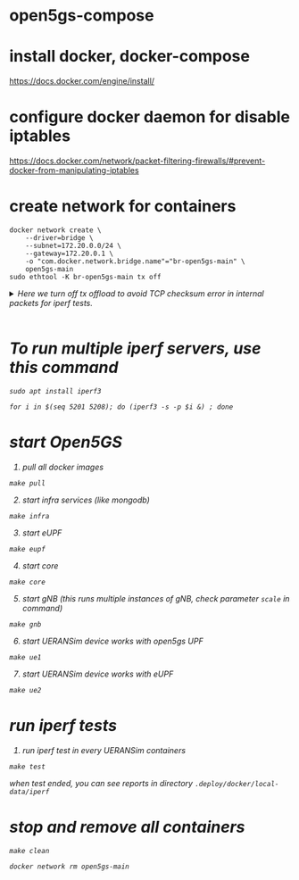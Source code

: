 # open5gs-compose

# install docker, docker-compose

https://docs.docker.com/engine/install/

# configure docker daemon for disable iptables

https://docs.docker.com/network/packet-filtering-firewalls/#prevent-docker-from-manipulating-iptables

# create network for containers

```
docker network create \
    --driver=bridge \
    --subnet=172.20.0.0/24 \
    --gateway=172.20.0.1 \
    -o "com.docker.network.bridge.name"="br-open5gs-main" \
    open5gs-main
sudo ethtool -K br-open5gs-main tx off
```

<details><summary><i> Here we turn off tx offload to avoid TCP checksum error in internal packets for iperf tests.</summary>
<p>

Apparently, checksum offloading is enabled by default and the kernel postpones csum calculation until the last moment, expecting csum to be calculated in the driver when the packet is sent. But we have a virtual environment and the packet eventually goes to the GTP tunnel on UPF. Obviously, this is the reason why csum is not calculated correctly.

However, if we disable offloading, the checksum is calculated immediately on iperf and everything works.
</p>
</details> 

<!---
# configure firewall

`bash fw.sh`
--><br>
# To run multiple iperf servers, use this command

`sudo apt install iperf3`

`for i in $(seq 5201 5208); do (iperf3 -s -p $i &) ; done`

# start Open5GS

1. pull all docker images

`make pull`

2. start infra services (like mongodb)

`make infra`

3. start eUPF

`make eupf`

4. start core

`make core`

5. start gNB (this runs multiple instances of gNB, check parameter `scale` in command)

`make gnb`

6. start UERANSim device works with open5gs UPF

`make ue1`

7. start UERANSim device works with eUPF

`make ue2`

# run iperf tests

1. run iperf test in every UERANSim containers

`make test`

when test ended, you can see reports in directory `.deploy/docker/local-data/iperf`

# stop and remove all containers

`make clean`

`docker network rm open5gs-main`